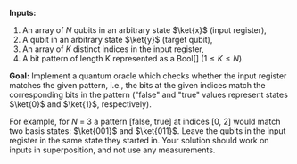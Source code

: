 **Inputs:** 

1. An array of $N$ qubits in an arbitrary state $\ket{x}$ (input register),
2. A qubit in an arbitrary state $\ket{y}$ (target qubit),
3. An array of $K$ distinct indices in the input register,
4. A bit pattern of length K represented as a Bool[] ($1 ≤ K ≤ N$).

**Goal:** 
Implement a quantum oracle which checks whether the input register matches the given pattern, i.e., the bits at the given indices match the corresponding bits in the pattern ("false" and "true" values represent states $\ket{0}$ and $\ket{1}$, respectively).

For example, for $N$ = 3 a pattern [false, true] at indices [0, 2] would match two basis states: $\ket{001}$ and $\ket{011}$.
Leave the qubits in the input register in the same state they started in.
Your solution should work on inputs in superposition, and not use any measurements.